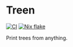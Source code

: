 # Treen

[![CI][ci badge]][ci status]
[![Nix flake][nix badge]][nix status]

Print trees from anything.

[ci badge]: https://github.com/m15a/treen/actions/workflows/ci.yml/badge.svg
[ci status]: https://github.com/m15a/treen/actions/workflows/ci.yml
[nix badge]: https://github.com/m15a/treen/actions/workflows/nix.yml/badge.svg
[nix status]: https://github.com/m15a/treen/actions/workflows/nix.yml
